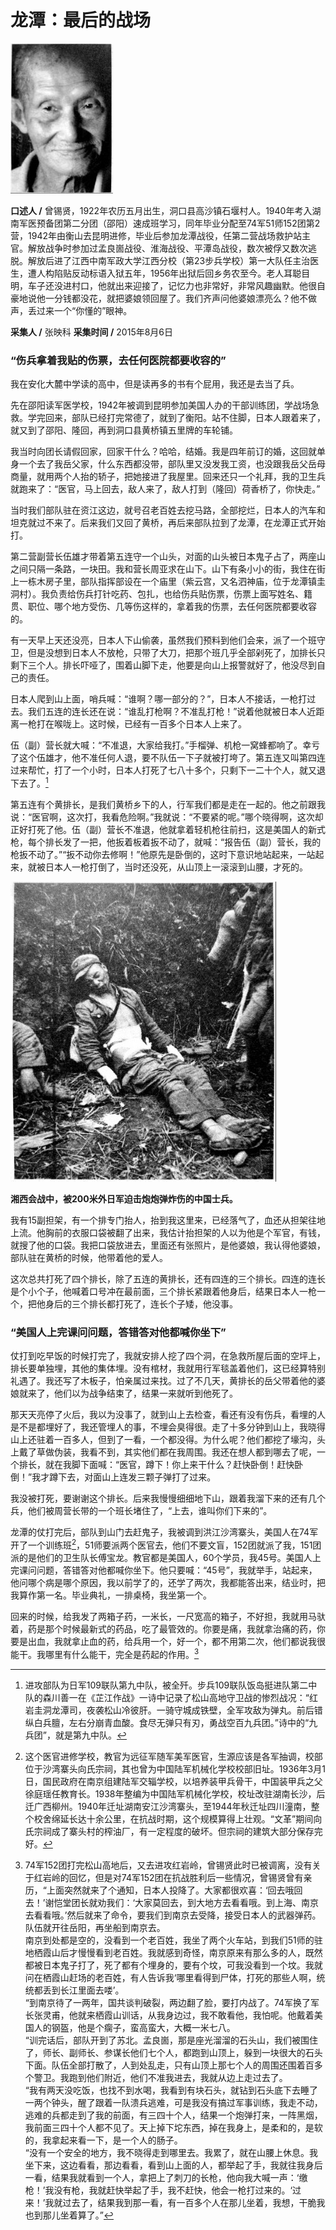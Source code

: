 # 龙潭：最后的战场

![曾锡贤](./../../assets/nobody57.JPG)

**口述人 /** 曾锡贤，1922年农历五月出生，洞口县高沙镇石堰村人。1940年考入湖南军医预备团第二分团（邵阳）速成班学习，同年毕业分配至74军51师152团第2营，1942年由衡山去昆明进修，毕业后参加龙潭战役，任第二营战场救护站主官。解放战争时参加过孟良崮战役、淮海战役、平潭岛战役，数次被俘又数次逃脱。解放后进了江西中南军政大学江西分校（第23步兵学校）第一大队任主治医生，遭人构陷贴反动标语入狱五年，1956年出狱后回乡务农至今。老人耳聪目明，车子还没进村口，他就出来迎接了，记忆力也非常好，非常风趣幽默。他很自豪地说他一分钱都没花，就把婆娘领回屋了。我们齐声问他婆娘漂亮么？他不做声，丢过来一个“你懂的”眼神。

**采集人 /** 张映科 **采集时间 /** 2015年8月6日

### “伤兵拿着我贴的伤票，去任何医院都要收容的”

我在安化大麓中学读的高中，但是读再多的书有个屁用，我还是去当了兵。

先在邵阳读军医学校，1942年被调到昆明参加美国人办的干部训练团，学战场急救。学完回来，部队已经打完常德了，就到了衡阳。站不住脚，日本人跟着来了，就又到了邵阳、隆回，再到洞口县黄桥镇五里牌的车轮铺。

我当时向团长请假回家，回家干什么？哈哈，结婚。我是四年前订的婚，这回就单身一个去了我岳父家，什么东西都没带，部队里又没发我工资，也没跟我岳父岳母商量，就用两个人抬的轿子，把她接进了我屋里。回来还只一个礼拜，我的卫生兵就跑来了：“医官，马上回去，敌人来了，敌人打到（隆回）荷香桥了，你快走。”

当时我们部队驻在资江这边，就号召老百姓去挖马路，全部挖烂，日本人的汽车和坦克就过不来了。后来我们又回了黄桥，再后来部队拉到了龙潭，在龙潭正式开始打。

第二营副营长伍雄才带着第五连守一个山头，对面的山头被日本鬼子占了，两座山之间只隔一条路，一块田。我和营长周亚求在山下。山下有条小小的街，我住在街上一栋木房子里，部队指挥部设在一个庙里（紫云宫，又名泗神庙，位于龙潭镇圭洞村）。我负责给伤兵打针吃药、包扎，也给伤兵贴伤票，伤票上面写姓名、籍贯、职位、哪个地方受伤、几等伤这样的，拿着我的伤票，去任何医院都要收容的。

有一天早上天还没亮，日本人下山偷袭，虽然我们预料到他们会来，派了一个班守卫，但是没想到日本人不放枪，只带了大刀，把那个班几乎全部剁死了，加排长只剩下三个人。排长吓哑了，围着山脚下走，他要是向山上报警就好了，他没尽到自己的责任。

日本人爬到山上面，哨兵喊：“谁啊？哪一部分的？”，日本人不接话，一枪打过去。我们五连的连长还在说：“谁乱打枪啊？不准乱打枪！”说着他就被日本人近距离一枪打在喉咙上。这时候，已经有一百多个日本人上来了。

伍（副）营长就大喊：“不准退，大家给我打。”手榴弹、机枪一窝蜂都响了。幸亏了这个伍雄才，他不准任何人退，要不队伍一下子就被打垮了。第五连又叫第四连过来帮忙，打了一个小时，日本人打死了七八十多个，只剩下一二十个人，就又退下去了。[^17]

第五连有个黄排长，是我们黄桥乡下的人，行军我们都是走在一起的。他之前跟我说：“医官啊，这次打，我看危险啊。”我就说：“不要紧的呢。”哪个晓得啊，这次却正好打死了他。伍（副）营长不准退，他就拿着轻机枪往前扫，这是美国人的新式枪，每个排长发了一把，他扳着板着扳不动了，就喊：“报告伍（副）营长，我的枪扳不动了。”“扳不动你去修啊！”他原先是卧倒的，这时下意识地站起来，一站起来，就被日本人一枪打倒了，当时还没死，从山顶上一滚滚到山腰，才死的。

![湘西会战中，被200米外日军迫击炮炮弹炸伤的中国士兵。](./../../assets/nobody58.JPG)

**湘西会战中，被200米外日军迫击炮炮弹炸伤的中国士兵。**

我有15副担架，有一个排专门抬人，抬到我这里来，已经落气了，血还从担架往地上流。他胸前的衣服口袋被翻了出来，我估计抬担架的人以为他是个军官，有钱，就搜了他的口袋。我把口袋放进去，里面还有张照片，是他婆娘，我认得他婆娘，部队驻在黄桥的时候，他带着他的爱人。

这次总共打死了四个排长，除了五连的黄排长，还有四连的三个排长。四连的连长是个小个子，他喊着口号冲在最前面，三个排长紧跟着他身后，结果日本人一枪一个，把他身后的三个排长都打死了，连长个子矮，他没事。

### “美国人上完课问问题，答错答对他都喊你坐下”

仗打到吃早饭的时候打完了，我就安排人挖了四个洞，在急救所屋后面的空坪上，排长要单独埋，其他的集体埋。没有棺材，我就用行军毯盖着他们，这已经算特别礼遇了。我还写了木板子，怕亲属过来找。过了不几天，黄排长的岳父带着他的婆娘就来了，他们以为战争结束了，结果一来就听到他死了。

那天天亮停了火后，我以为没事了，就到山上去检查，看还有没有伤兵，看埋的人是不是都埋好了，我还管埋人的事，不埋会臭得很。走了十多分钟到山上，我晓得山上还驻着一百多人，但到了一看，一个都没得。为什么呢？他们都挖了壕沟，头上戴了草做伪装，我看不到，其实他们都在我周围。我还在想人都到哪去了呢，一个排长，就在我脚下面喊：“医官，蹲下！你上来干什么？赶快卧倒！赶快卧倒！”我才蹲下去，对面山上连发三颗子弹打了过来。

我没被打死，要谢谢这个排长。后来我慢慢细细地下山，跟着我溜下来的还有几个兵，他们被周营长带的一个班长堵住了，“上去，谁叫你们下来的”。

龙潭的仗打完后，部队到山门去赶鬼子，我被调到洪江沙湾寨头，美国人在74军开了一个训练班[^18]，51师要派两个医官去，他们不要文盲，152团就派了我，151团派的是他们的卫生队长傅宝龙。教官都是美国人，60个学员，我45号。美国人上完课问问题，答错答对他都喊你坐下。他只要喊：“45号”，我就举手，站起来，他问哪个病是哪个原因，我以前学了的，还学了两次，我都能答出来，结业时，把我算作第一名。毕业典礼，一排桌椅，我坐第一个。

回来的时候，给我发了两箱子药，一米长，一尺宽高的箱子，不好担，我就用马驮着，药是那个时候最新式的药品，吃了最管效的。你要是痛，我就拿治痛的药，你要是出血，我就拿止血的药，给兵用一个，好一个，都不用第二次，他们都说我很能干。我哪里有什么能干，完全是药起的作用。[^19]

[^17]: 进攻部队为日军109联队第九中队，被全歼。步兵109联队饭岛挺进队第二中队的森川善一在《芷江作战》一诗中记录了松山高地守卫战的惨烈战况：“红岩圭洞龙潭司，夜袭松山冷彼肝。一骑守城成铁壁，全军攻敌为弹丸。前后错纵白兵膻，左右分崩青血酸。食尽无弹只有刃，勇战空百九兵团。”诗中的“九兵团”，就是第九中队。

[^18]: 这个医官进修学校，教官为远征军随军美军医官，生源应该是各军抽调，校部位于沙湾寨头向氏宗祠，其也曾为中国陆军机械化学校校部旧址。1936年3月1日，国民政府在南京组建陆军交辎学校，以培养装甲兵骨干，中国装甲兵之父徐庭瑶任教育长。1938年整编为中国陆军机械化学校，校址改驻湖南长沙，后迁广西柳州。1940年迁址湖南安江沙湾寨头，至1944年秋迁址四川潼南，整个校舍绵延长达十余公里，在抗战时期，这个规模算得上壮观。“文革”期间向氏宗祠成了寨头村的榨油厂，有一定程度的破坏。但宗祠的建筑大部分保存完好。

[^19]: 74军152团打完松山高地后，又去进攻红岩岭，曾锡贤此时已被调离，没有关于红岩岭的回忆，但是对74军152团在抗战胜利后一些情况，曾锡贤曾有亲历，“上面突然就来了个通知，日本人投降了。大家都很欢喜：‘回去哦回去！’谢恺堂团长就劝我们：‘大家莫回去，到大地方去看看哦。到上海、南京去看看哦。’然后就来了命令，要我们到南京去受降，接受日本人的武器弹药。队伍就开往岳阳，再坐船到南京去。<br>南京到处都是空的，没看到一个老百姓，我坐了两个火车站，到我们51师的驻地栖霞山后才慢慢看到老百姓。我就感到奇怪，南京原来有那么多的人，既然都被日本鬼子打了，死了都有个埋身的，要有个坟，可我没看到一个坟。我就问在栖霞山赶场的老百姓，有人告诉我‘哪里看得到尸体，打死的那些人啊，统统都丢到长江里面去喽’。<br>“到南京待了一两年，国共谈判破裂，两边翻了脸，要打内战了。74军换了军长张灵甫，他就来栖霞山训话，从我身边过，我不敢看他，我怕呢。他戴着美国人的钢盔，他是个瘸子，蛮高蛮大，大概一米七八。<br>“训完话后，部队开到了苏北。孟良崮，那是座光溜溜的石头山，我们被围住了，师长、副师长、参谋长他们七个人，都跑到山顶上，躲到一块很大的石头下面。队伍全部打散了，人到处乱走，只有山顶上那七个人的周围还围着百多个警卫。我跑到他们附近，他们不准我进去，我就从边上走过去了。<br>“我有两天没吃饭，也找不到水喝，我看到有块石头，就钻到石头底下去睡了一两个钟头，醒了跟着一队溃兵逃难，可是我没有搞过军事训练，我走不动，逃难的兵都走到了我的前面，有三四十个人，结果一个炮弹打来，一阵黑烟，我前面三四十个人都不见了。天上掉下坨东西，掉在我身上，是柔和的，是软的，我拿起来看一下，是一个人的肠子。<br>“没有一个安全的地方，我不晓得走到哪里去。我累了，就在山腰上休息。我坐下来，这边看看，那边看看，看到山上面的人，都举起了手，我就往我身后一看，结果我就看到一个人，拿把上了刺刀的长枪，他向我大喊一声：‘缴枪！’我没有枪，我就赶快举起了手，我不赶快，他会一枪打过来的。‘过来！’我就过去了，结果我到那一看，有一百多个人在那儿坐着，我想，干脆我也到那儿坐着算了。”